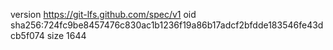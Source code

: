 version https://git-lfs.github.com/spec/v1
oid sha256:724fc9be8457476c830ac1b1236f19a86b17adcf2bfdde183546fe43dcb5f074
size 1644
